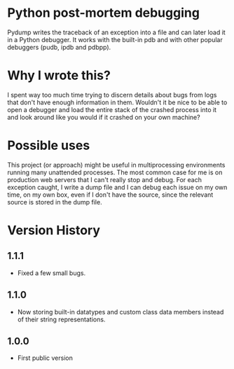 Python post-mortem debugging
============================

Pydump writes the traceback of an exception into a file and 
can later load it in a Python debugger. It works with the built-in 
pdb and with other popular debuggers (pudb, ipdb and pdbpp).

Why I wrote this?
=================

I spent way too much time trying to discern details about bugs from
logs that don't have enough information in them. Wouldn't it be nice
to be able to open a debugger and load the entire stack of the crashed
process into it and look around like you would if it crashed on your own 
machine?

Possible uses
=============

This project (or approach) might be useful in multiprocessing environments
running many unattended processes. The most common case for me is on
production web servers that I can't really stop and debug. For each 
exception caught, I write a dump file and I can debug each issue on 
my own time, on my own box, even if I don't have the source, since 
the relevant source is stored in the dump file.

Version History
===============

1.1.1
-----
* Fixed a few small bugs.

1.1.0
-----

* Now storing built-in datatypes and custom class data members
  instead of their string representations.

1.0.0
-----

* First public version
